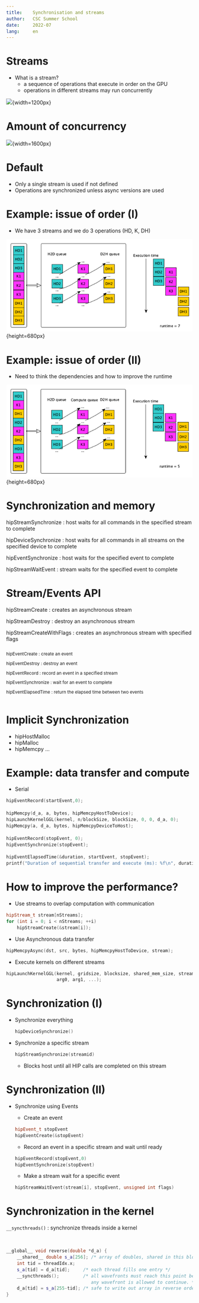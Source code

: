 ```yaml
---
title:    Synchronisation and streams
author:   CSC Summer School
date:     2022-07
lang:     en
---
```


# Streams

- What is a stream?
    - a sequence of operations that execute in order on the GPU
    - operations in different streams may run concurrently

![](./img/streams.png){width=1200px}


# Amount of concurrency

![](./img/streams2.png){width=1600px}


# Default

- Only a single stream is used if not defined
- Operations are synchronized unless async versions are used


# Example: issue of order (I)

- We have 3 streams and we do 3 operations (HD, K, DH)

![](./img/streams-example-1.png){height=680px}


# Example: issue of order (II)

- Need to think the dependencies and how to improve the runtime

![](./img/streams-example-2.png){height=680px}


# Synchronization and memory

hipStreamSynchronize
  : host waits for all commands in the specified stream to complete

hipDeviceSynchronize
  : host waits for all commands in all streams on the specified device to
    complete

hipEventSynchronize
  : host waits for the specified event to complete

hipStreamWaitEvent
  : stream waits for the specified event to complete


# Stream/Events API

<div class="column">
hipStreamCreate
  : creates an asynchronous stream

hipStreamDestroy
  : destroy an asynchronous stream

hipStreamCreateWithFlags
  : creates an asynchronous stream with specified flags
</div>

<div class="column">
<small>

hipEventCreate
  : create an event

hipEventDestroy
  : destroy an event

hipEventRecord
  : record an event in a specified stream

hipEventSynchronize
  : wait for an event to complete

hipEventElapsedTime
  : return the elapsed time between two events

</small>
</div>


# Implicit Synchronization

- hipHostMalloc
- hipMalloc
- hipMemcpy
...


# Example: data transfer and compute

- Serial

```cpp
hipEventRecord(startEvent,0);

hipMemcpy(d_a, a, bytes, hipMemcpyHostToDevice);
hipLaunchKernelGGL(kernel, n/blockSize, blockSize, 0, 0, d_a, 0);
hipMemcpy(a, d_a, bytes, hipMemcpyDeviceToHost);

hipEventRecord(stopEvent, 0);
hipEventSynchronize(stopEvent);

hipEventElapsedTime(&duration, startEvent, stopEvent);
printf("Duration of sequential transfer and execute (ms): %f\n", duration);
```


# How to improve the performance?

- Use streams to overlap computation with communication
```cpp
hipStream_t stream[nStreams];
for (int i = 0; i < nStreams; ++i)
    hipStreamCreate(&stream[i]);
```

- Use Asynchronous data transfer
```cpp
hipMemcpyAsync(dst, src, bytes, hipMemcpyHostToDevice, stream);
```

- Execute kernels on different streams
```cpp
hipLaunchKernelGGL(kernel, gridsize, blocksize, shared_mem_size, stream,
                   arg0, arg1, ...);
```


# Synchronization (I)

- Synchronize everything
  ```cpp
  hipDeviceSynchronize()
  ```

- Synchronize a specific stream
  ```cpp
  hipStreamSynchronize(streamid)
  ```
    - Blocks host until all HIP calls are completed on this stream


# Synchronization (II)

- Synchronize using Events
    - Create an event
    ```cpp
    hipEvent_t stopEvent
    hipEventCreate(&stopEvent)
    ```

    - Record an event in a specific stream and wait until ready
    ```cpp
    hipEventRecord(stopEvent,0)
    hipEventSynchronize(stopEvent)
    ```

    - Make a stream wait for a specific event
    ```cpp
    hipStreamWaitEvent(stream[i], stopEvent, unsigned int flags)
    ```


# Synchronization in the kernel

`__syncthreads()`
  : synchronize threads inside a kernel

<br>

```cpp
__global__ void reverse(double *d_a) {
    __shared__ double s_a[256]; /* array of doubles, shared in this block */
    int tid = threadIdx.x;
    s_a[tid] = d_a[tid];     /* each thread fills one entry */
    __syncthreads();         /* all wavefronts must reach this point before
                                any wavefront is allowed to continue. */
    d_a[tid] = s_a[255-tid]; /* safe to write out array in reverse order */
}
```
